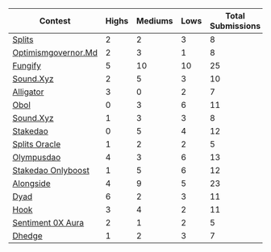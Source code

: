 | Contest | Highs | Mediums | Lows | Total Submissions |
| ------ | ----- | ------- | ---- | ----------------- |
| [Splits](https://github.com/solodit/solodit_content/blob/main/reports/ZachObront/2023-02-01-splits-v2.md) | 2 | 2 | 3 | 8 |
| [Optimismgovernor.Md](https://github.com/solodit/solodit_content/blob/main/reports/ZachObront/2023-05-12-OptimismGovernor.md.md) | 2 | 3 | 1 | 8 |
| [Fungify](https://github.com/solodit/solodit_content/blob/main/reports/ZachObront/2023-11-01-fungify.md) | 5 | 10 | 10 | 25 |
| [Sound.Xyz](https://github.com/solodit/solodit_content/blob/main/reports/ZachObront/2023-03-01-Sound.xyz.md) | 2 | 5 | 3 | 10 |
| [Alligator](https://github.com/solodit/solodit_content/blob/main/reports/ZachObront/2023-03-21-Alligator.md) | 3 | 0 | 2 | 7 |
| [Obol](https://github.com/solodit/solodit_content/blob/main/reports/ZachObront/2023-09-01-obol.md) | 0 | 3 | 6 | 11 |
| [Sound.Xyz](https://github.com/solodit/solodit_content/blob/main/reports/ZachObront/2023-04-12-Sound.xyz.md) | 1 | 3 | 3 | 8 |
| [Stakedao](https://github.com/solodit/solodit_content/blob/main/reports/ZachObront/2023-05-26-StakeDao.md) | 0 | 5 | 4 | 12 |
| [Splits Oracle](https://github.com/solodit/solodit_content/blob/main/reports/ZachObront/2023-11-01-splits-oracle.md) | 1 | 2 | 2 | 5 |
| [Olympusdao](https://github.com/solodit/solodit_content/blob/main/reports/ZachObront/2023-06-23-OlympusDAO.md) | 4 | 3 | 6 | 13 |
| [Stakedao Onlyboost](https://github.com/solodit/solodit_content/blob/main/reports/ZachObront/2023-11-01-StakeDAO-Onlyboost.md) | 1 | 5 | 6 | 12 |
| [Alongside](https://github.com/solodit/solodit_content/blob/main/reports/ZachObront/2023-06-01-alongside.md) | 4 | 9 | 5 | 23 |
| [Dyad](https://github.com/solodit/solodit_content/blob/main/reports/ZachObront/2023-02-12-Dyad.md) | 6 | 2 | 3 | 11 |
| [Hook](https://github.com/solodit/solodit_content/blob/main/reports/ZachObront/2023-04-15-Hook.md) | 3 | 4 | 2 | 11 |
| [Sentiment 0X Aura](https://github.com/solodit/solodit_content/blob/main/reports/ZachObront/2023-05-01-Sentiment-0x-Aura.md) | 2 | 1 | 2 | 5 |
| [Dhedge](https://github.com/solodit/solodit_content/blob/main/reports/ZachObront/2023-06-01-Dhedge.md) | 1 | 2 | 3 | 7 |
